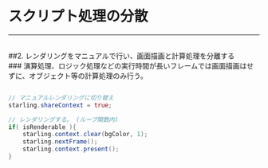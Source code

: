 # スクリプト処理の分散
***
<br>
##2. <span class="red">レンダリングをマニュアルで行い、画面描画と計算処理を分離する</span>

<br>
### 演算処理、ロジック処理などの実行時間が長いフレームでは画面描画はせずに、オブジェクト等の計算処理のみ行う。

```actionscript

// マニュアルレンダリングに切り替え
starling.shareContext = true;

// レンダリングする。 (ループ関数内)
if( isRenderable ){
    starling.context.clear(bgColor, 1);
    starling.nextFrame();
    starling.context.present();
}
```